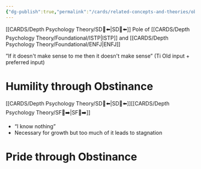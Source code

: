 ```yaml
---
{"dg-publish":true,"permalink":"/cards/related-concepts-and-theories/obstinance/","created":"2022-12-31T17:42:57.181+01:00","updated":"2023-04-30T11:55:35.951+02:00"}
---
```



[[CARDS/Depth Psychology Theory/SD🤸⬅️\|SD🤸⬅️]] Pole of [[CARDS/Depth Psychology Theory/Foundational/ISTP\|ISTP]] and [[CARDS/Depth Psychology Theory/Foundational/ENFJ\|ENFJ]] 

”If it doesn't make sense to me then it doesn't make sense” (Ti Old input + preferred input) 

# Humility through Obstinance 
[[CARDS/Depth Psychology Theory/SD🤸⬅️\|SD🤸⬅️]][[CARDS/Depth Psychology Theory/SF🤸➡️\|SF🤸➡️]]
- “I know nothing”
- Necessary for growth but too much of it leads to stagnation  

# Pride through Obstinance 



<script src="https://utteranc.es/client.js"  
        repo="Heart4sides/Comment_Section"
        issue-term="pathname"
        theme="github-dark-orange"
        crossorigin="anonymous"
        async> 
</script>
